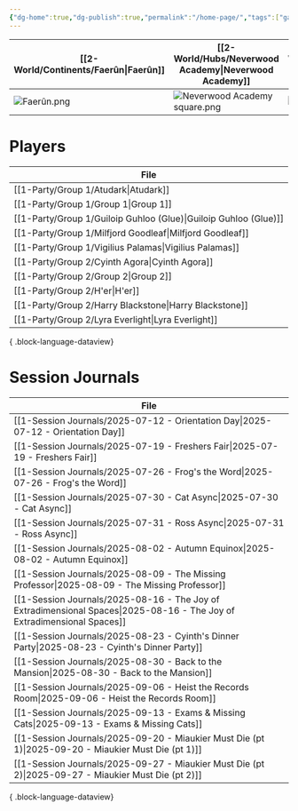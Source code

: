 ```yaml
---
{"dg-home":true,"dg-publish":true,"permalink":"/home-page/","tags":["gardenEntry"],"dgPassFrontmatter":true,"updated":"2025-09-28T16:05:04.000+01:00"}
---
```



| **[[2-World/Continents/Faerûn\|Faerûn]]**  | **[[2-World/Hubs/Neverwood Academy\|Neverwood Academy]]**         | **[[2-World/Groups/Cohort of 1508\|Cohort of 1508]]** | **[[1-Party/Group 1/Group 1\|Group 1]]**  | **[[1-Party/Group 2/Group 2\|Group 2]]**  |
| --------------- | --------------------------------- | ---------------------- | ---------------- | ---------------- |
| ![Faerûn.png](/img/user/z_Assets/Maps/Faer%C3%BBn.png) | ![Neverwood Academy square.png](/img/user/z_Assets/Neverwood%20Academy%20square.png) | ![class of 1508.png](/img/user/z_Assets/classLogos/class%20of%201508.png) | ![Group 1.png](/img/user/z_Assets/character_art/Players/Group%201.png) | ![group 2.png](/img/user/z_Assets/character_art/Players/Group%202.png) |

# Players
| File                                                                |
| ------------------------------------------------------------------- |
| [[1-Party/Group 1/Atudark\|Atudark]]                             |
| [[1-Party/Group 1/Group 1\|Group 1]]                             |
| [[1-Party/Group 1/Guiloip Guhloo (Glue)\|Guiloip Guhloo (Glue)]] |
| [[1-Party/Group 1/Milfjord Goodleaf\|Milfjord Goodleaf]]         |
| [[1-Party/Group 1/Vigilius Palamas\|Vigilius Palamas]]           |
| [[1-Party/Group 2/Cyinth Agora\|Cyinth Agora]]                   |
| [[1-Party/Group 2/Group 2\|Group 2]]                             |
| [[1-Party/Group 2/H'er\|H'er]]                                   |
| [[1-Party/Group 2/Harry Blackstone\|Harry Blackstone]]           |
| [[1-Party/Group 2/Lyra Everlight\|Lyra Everlight]]               |

{ .block-language-dataview}

# Session Journals
| File                                                                                                                       |
| -------------------------------------------------------------------------------------------------------------------------- |
| [[1-Session Journals/2025-07-12 - Orientation Day\|2025-07-12 - Orientation Day]]                                       |
| [[1-Session Journals/2025-07-19 - Freshers Fair\|2025-07-19 - Freshers Fair]]                                           |
| [[1-Session Journals/2025-07-26 - Frog's the Word\|2025-07-26 - Frog's the Word]]                                       |
| [[1-Session Journals/2025-07-30 - Cat Async\|2025-07-30 - Cat Async]]                                                   |
| [[1-Session Journals/2025-07-31 - Ross Async\|2025-07-31 - Ross Async]]                                                 |
| [[1-Session Journals/2025-08-02 - Autumn Equinox\|2025-08-02 - Autumn Equinox]]                                         |
| [[1-Session Journals/2025-08-09 - The Missing Professor\|2025-08-09 - The Missing Professor]]                           |
| [[1-Session Journals/2025-08-16 - The Joy of Extradimensional Spaces\|2025-08-16 - The Joy of Extradimensional Spaces]] |
| [[1-Session Journals/2025-08-23 - Cyinth's Dinner Party\|2025-08-23 - Cyinth's Dinner Party]]                           |
| [[1-Session Journals/2025-08-30 - Back to the Mansion\|2025-08-30 - Back to the Mansion]]                               |
| [[1-Session Journals/2025-09-06 - Heist the Records Room\|2025-09-06 - Heist the Records Room]]                         |
| [[1-Session Journals/2025-09-13 - Exams & Missing Cats\|2025-09-13 - Exams & Missing Cats]]                             |
| [[1-Session Journals/2025-09-20 - Miaukier Must Die (pt 1)\|2025-09-20 - Miaukier Must Die (pt 1)]]                     |
| [[1-Session Journals/2025-09-27 - Miaukier Must Die (pt 2)\|2025-09-27 - Miaukier Must Die (pt 2)]]                     |

{ .block-language-dataview}